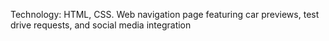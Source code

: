 Technology: HTML, CSS.
Web navigation page featuring car previews, test drive requests, and social media integration
